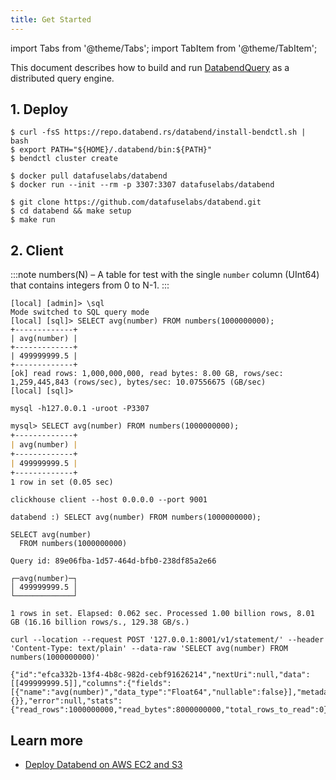 ```yaml
---
title: Get Started
---
```


import Tabs from '@theme/Tabs';
import TabItem from '@theme/TabItem';

This document describes how to build and run [DatabendQuery](https://github.com/datafuselabs/databend/tree/main/query) as a distributed query engine.

## 1. Deploy

<Tabs>
  <TabItem value="binary" label="Release binary(Recommended)" default>

```shell
$ curl -fsS https://repo.databend.rs/databend/install-bendctl.sh | bash
$ export PATH="${HOME}/.databend/bin:${PATH}"
$ bendctl cluster create
```

  </TabItem>
  <TabItem value="docker" label="Run with Docker">

```shell
$ docker pull datafuselabs/databend
$ docker run --init --rm -p 3307:3307 datafuselabs/databend
```
  </TabItem>
  <TabItem value="source" label="From source">

```shell
$ git clone https://github.com/datafuselabs/databend.git
$ cd databend && make setup
$ make run
```
  </TabItem>
</Tabs>


## 2. Client

:::note
numbers(N) – A table for test with the single `number` column (UInt64) that contains integers from 0 to N-1.
:::

<Tabs>
<TabItem value="bendctl" label="bendctl" default>

```
[local] [admin]> \sql
Mode switched to SQL query mode
[local] [sql]> SELECT avg(number) FROM numbers(1000000000);
+-------------+
| avg(number) |
+-------------+
| 499999999.5 |
+-------------+
[ok] read rows: 1,000,000,000, read bytes: 8.00 GB, rows/sec: 1,259,445,843 (rows/sec), bytes/sec: 10.07556675 (GB/sec)
[local] [sql]>
```
</TabItem>
<TabItem value="mysql" label="MySQL Client">

```
mysql -h127.0.0.1 -uroot -P3307
```
```markdown
mysql> SELECT avg(number) FROM numbers(1000000000);
+-------------+
| avg(number) |
+-------------+
| 499999999.5 |
+-------------+
1 row in set (0.05 sec)
```
</TabItem>
<TabItem value="clickhouse" label="ClickHouse Client">

```
clickhouse client --host 0.0.0.0 --port 9001
```

```
databend :) SELECT avg(number) FROM numbers(1000000000);

SELECT avg(number)
  FROM numbers(1000000000)

Query id: 89e06fba-1d57-464d-bfb0-238df85a2e66

┌─avg(number)─┐
│ 499999999.5 │
└─────────────┘

1 rows in set. Elapsed: 0.062 sec. Processed 1.00 billion rows, 8.01 GB (16.16 billion rows/s., 129.38 GB/s.)
```
</TabItem>
<TabItem value="http" label="HTTP Client">

```
curl --location --request POST '127.0.0.1:8001/v1/statement/' --header 'Content-Type: text/plain' --data-raw 'SELECT avg(number) FROM numbers(1000000000)'
```

```
{"id":"efca332b-13f4-4b8c-982d-cebf91626214","nextUri":null,"data":[[499999999.5]],"columns":{"fields":[{"name":"avg(number)","data_type":"Float64","nullable":false}],"metadata":{}},"error":null,"stats":{"read_rows":1000000000,"read_bytes":8000000000,"total_rows_to_read":0}}
```
</TabItem>
</Tabs>

## Learn more

- [Deploy Databend on AWS EC2 and S3](/learn/lessons/analyze-ontime-with-databend-on-ec2-and-s3)